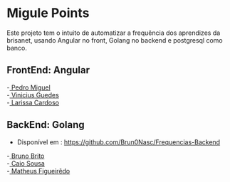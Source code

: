 # Migule Points

Este projeto tem o intuito de automatizar a frequência dos aprendizes da brisanet, usando Angular no front, Golang no backend e postgresql como banco.

## FrontEnd: Angular
 
<div>-<a href="https://github.com/PedroMiguel7"> Pedro Miguel </a></div> 
<div>-<a href="https://github.com/VinicciusSantos"> Vinicius Guedes</a></div>
<div>-<a href="https://github.com/larissacard"> Larissa Cardoso</a></div>

## BackEnd: Golang

- Disponível em : https://github.com/Brun0Nasc/Frequencias-Backend


<div>-<a href="https://github.com/Brun0Nasc"> Bruno Brito </a> </div>
<div>-<a href="https://github.com/caiosousaf"> Caio Sousa </a> </div>
<div>-<a href="https://github.com/matheustgf10"> Matheus Figueirêdo </a> </div>

 
